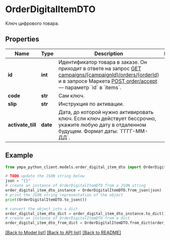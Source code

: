 # OrderDigitalItemDTO

Ключ цифрового товара.

## Properties

Name | Type | Description | Notes
------------ | ------------- | ------------- | -------------
**id** | **int** | Идентификатор товара в заказе.  Он приходит в ответе на запрос [GET campaigns/{campaignId}/orders/{orderId}](../../reference/orders/getOrder.md) и в запросе Маркета [POST order/accept](../../pushapi/reference/orderAccept.md) — параметр &#x60;id&#x60; в &#x60;items&#x60;.  | 
**code** | **str** | Сам ключ. | 
**slip** | **str** | Инструкция по активации. | 
**activate_till** | **date** | Дата, до которой нужно активировать ключ. Если ключ действует бессрочно, укажите любую дату в отдаленном будущем.  Формат даты: &#x60;ГГГГ-ММ-ДД&#x60;.  | 

## Example

```python
from ympa_python_client.models.order_digital_item_dto import OrderDigitalItemDTO

# TODO update the JSON string below
json = "{}"
# create an instance of OrderDigitalItemDTO from a JSON string
order_digital_item_dto_instance = OrderDigitalItemDTO.from_json(json)
# print the JSON string representation of the object
print(OrderDigitalItemDTO.to_json())

# convert the object into a dict
order_digital_item_dto_dict = order_digital_item_dto_instance.to_dict()
# create an instance of OrderDigitalItemDTO from a dict
order_digital_item_dto_from_dict = OrderDigitalItemDTO.from_dict(order_digital_item_dto_dict)
```
[[Back to Model list]](../README.md#documentation-for-models) [[Back to API list]](../README.md#documentation-for-api-endpoints) [[Back to README]](../README.md)


